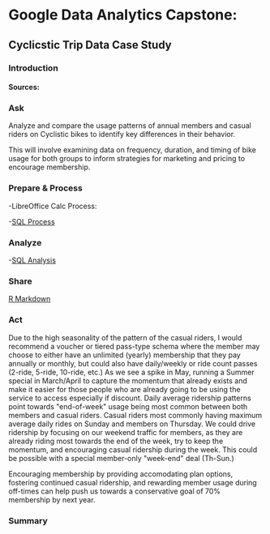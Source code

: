 # Google Data Analytics Capstone:
## Cyclicstic Trip Data Case Study

### Introduction

#### Sources:

### Ask
Analyze and compare the usage patterns of annual members and casual riders on Cyclistic bikes to identify key differences in their behavior.

This will involve examining data on frequency, duration, and timing of bike usage for both groups to inform strategies for marketing and pricing to encourage membership.

### Prepare & Process
-LibreOffice Calc Process:

-[SQL Process]()
### Analyze
-[SQL Analysis]()
### Share
[R Markdown](GITHUBLINK!!!!)
### Act
Due to the high seasonality of the pattern of the casual riders, I would recommend a voucher or tiered pass-type schema where the member may choose to either have an unlimited (yearly) membership that they pay annually or monthly, but could also have daily/weekly or ride count passes (2-ride, 5-ride, 10-ride, etc.) 
As we see a spike in May, running a Summer special in March/April to capture the momentum that already exists and make it easier for those people who are already going to be using the service to access especially if discount.
Daily average ridership patterns point towards "end-of-week" usage being most common between both members and casual riders. Casual riders most commonly having maximum average daily rides on Sunday and members on Thursday. We could drive ridership by focusing on our weekend traffic for members, as they are already riding most towards the end of the week, try to keep the momentum, and encouraging casual ridership during the week. This could be possible with a special member-only "week-end" deal (Th-Sun.)

Encouraging membership by providing accomodating plan options, fostering continued casual ridership, and rewarding member usage during off-times can help push us towards a conservative goal of 70% membership by next year.

### Summary